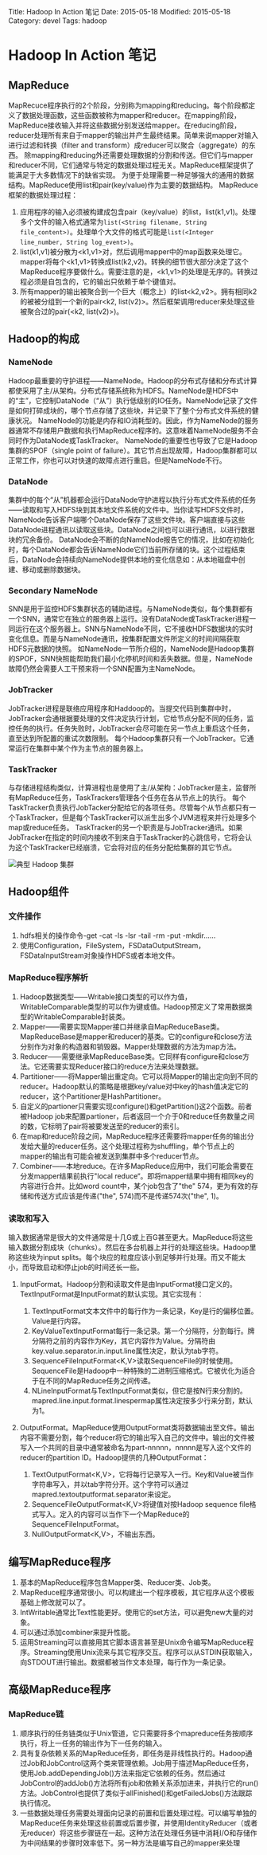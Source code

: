 Title: Hadoop In Action 笔记
Date: 2015-05-18
Modified: 2015-05-18
Category: devel
Tags: hadoop

# Hadoop In Action 笔记 #

## MapReduce ##
MapRecuce程序执行的2个阶段，分别称为mapping和reducing。每个阶段都定义了数据处理函数，这些函数被称为mapper和reducer。在mapping阶段，MapReduce接收输入并将这些数据分别发送给mapper。在reducing阶段，reducer处理所有来自于mapper的输出并产生最终结果。简单来说mapper对输入进行过滤和转换（filter and transform）成reducer可以聚合（aggregate）的东西。
除mapping和reducing外还需要处理数据的分割和传送。但它们与mapper和reducer不同，它们通常与特定的数据处理过程无关。MapReduce框架提供了能满足于大多数情况下的缺省实现。
为便于处理需要一种足够强大的通用的数据结构。MapReduce使用list和pair(key/value)作为主要的数据结构。
MapReduce框架的数据处理过程：

1. 应用程序的输入必须被构建成包含pair（key/value）的list，list(k1,v1)。处理多个文件的输入格式通常为`list(<String filename, String file_content>)`。处理单个大文件的格式可能是`list(<Integer line_number, String log_event>)`。
2. list(k1,v1)被分散为<k1,v1>对，然后调用mapper中的map函数来处理它。mapper将每个<k1,v1>转换成list(k2,v2)。转换的细节很大部分决定了这个MapReduce程序要做什么。需要注意的是，<k1,v1>的处理是无序的。转换过程必须是自包含的，它的输出只依赖于单个键值对。
3.  所有mapper的输出被聚合到一个巨大（概念上）的list<k2,v2>。拥有相同k2的被被分组到一个新的pair<k2, list(v2)>。然后框架调用reducer来处理这些被聚合过的pair(<k2, list(v2)>)。
		
## Hadoop的构成 ##
### NameNode ###
Hadoop最重要的守护进程——NameNode。Hadoop的分布式存储和分布式计算都使采用了主/从架构。分布式存储系统称为HDFS。NameNode是HDFS中的“主”，它控制DataNode（“从”）执行低级别的IO任务。NameNode记录了文件是如何打碎成块的，哪个节点存储了这些块，并记录下了整个分布式文件系统的健康状况。
NameNode的功能是内存和IO消耗型的。因此，作为NameNode的服务器通常不存储用户数据和执行MapReduce程序的。这意味着NameNode服务不会同时作为DataNode或TaskTracker。
NameNode的重要性也导致了它是Hadoop集群的SPOF（single point of failure）。其它节点出现故障，Hadoop集群都可以正常工作，你也可以对快速的故障点进行重启。但是NameNode不行。
### DataNode ###
集群中的每个“从”机器都会运行DataNode守护进程以执行分布式文件系统的任务——读取和写入HDFS块到其本地文件系统的文件中。当你读写HDFS文件时，NameNode告诉客户端哪个DataNode保存了这些文件块。客户端直接与这些DataNode进程通讯以读取这些块。DataNode之间也可以进行通讯，以进行数据块的冗余备份。
DataNode会不断的向NameNode报告它的情况，比如在初始化时，每个DataNode都会告诉NameNode它们当前所存储的块。这个过程结束后，DataNode会持续向NameNode提供本地的变化信息如：从本地磁盘中创建、移动或删除数据块。
### Secondary NameNode ###
SNN是用于监控HDFS集群状态的辅助进程。与NameNode类似，每个集群都有一个SNN，通常它在独立的服务器上运行。没有DataNode或TaskTracker进程一同运行在这个服务器上。SNN与NameNode不同，它不接收HDFS数据块的实时变化信息。而是与NameNode通讯，按集群配置文件所定义的时间间隔获取HDFS元数据的快照。
如NameNode一节所介绍的，NameNode是Hadoop集群的SPOF，SNN快照能帮助我们最小化停机时间和丢失数据。但是，NameNode故障仍然会需要人工干预来将一个SNN配置为主NameNode。
### JobTracker ###
JobTracker进程是联络应用程序和Haddoop的。当提交代码到集群中时，JobTracker会通根据要处理的文件决定执行计划，它给节点分配不同的任务，监控任务的执行。任务失败时，JobTracker会尽可能在另一节点上重启这个任务，直至达到所配置的重试次数限制。
每个Hadoop集群只有一个JobTracker。它通常运行在集群中某个作为主节点的服务器上。
### TaskTracker ###
与存储进程结构类似，计算进程也是使用了主/从架构：JobTracker是主，监督所有MapReduce任务，TaskTrackers管理各个任务在各从节点上的执行。
每个TaskTracker负责执行JobTacker分配给它的各项任务。尽管每个从节点都只有一个TaskTracker，但是每个TaskTracker可以派生出多个JVM进程来并行处理多个map或reduce任务。
TaskTracker的另一个职责是与JobTracker通讯。如果JobTracker在指定的时间内接收不到来自于TaskTracker的心跳信号，它将会认为这个TaskTracker已经崩溃，它会将对应的任务分配给集群的其它节点。

![典型 Hadoop 集群]({attach}Image.png)

## Hadoop组件 ##

### 文件操作 ##
1. hdfs相关的操作命令-get -cat -ls -lsr -tail -rm -put -mkdir......
2. 使用Configuration，FileSystem，FSDataOutputStream，FSDataInputStream对象操作HDFS或者本地文件。

### MapReduce程序解析 ###
1. Hadoop数据类型——Writable接口类型的可以作为值，WritableComparable<T>类型的可以作为键或值。Hadoop预定义了常用数据类型的WritableComparable封装类。
2. Mapper——需要实现Mapper接口并继承自MapReduceBase类。MapReduceBase是mapper和reducer的基类。它的configure和close方法分别作为对象的构造器和销毁器。Mapper处理数据的方法为map方法。
3. Reducer——需要继承MapReduceBase类。它同样有configure和close方法。它还需要实现Reducer接口的reduce方法来处理数据。
4. Partitioner——将Mapper输出重定向。它可以将Mapper的输出定向到不同的reducer。Hadoop默认的策略是根据key/value对中key的hash值决定它的reducer，这个Partitioner是HashPartitioner。
5. 自定义的partioner只需要实现configure()和getPartition()这2个函数。前者被Hadoop job来配置partioner，后者返回一个介于0和reduce任务数量之间的数，它标明了pair将被要发送至的reducer的索引。
6. 在map和reduce阶段之间，MapReduce程序还需要将mapper任务的输出分发给大量的reducer任务。这个处理过程称为shuffling，单个节点上的mapper的输出有可能会被发送到集群中多个reducer节点。
7. Combiner——本地reduce。在许多MapReduce应用中，我们可能会需要在分发mapper结果前执行"local reduce“。即将mapper结果中拥有相同key的内容进行合并。比如word count中，某个job包含了"the" 574，更为有效的存储和传送方式应该是传递("the", 574)而不是传递574次("the", 1)。

### 读取和写入 ###
输入数据通常是很大的文件通常是十几G或上百G甚至更大。MapReduce将这些输入数据分割成块（chunks）。然后在多台机器上并行的处理这些块。Hadoop里称这些块为input splits。每个块应的粒度应该小到足够并行处理。而又不能太小，而导致启动和停止job的时间还长一些。

1. InputFormat。Hadoop分割和读取文件是由InputFormat接口定义的。TextInputFormat是InputFormat的默认实现。其它实现有：

	1. TextInputFormat文本文件中的每行作为一条记录，Key是行的偏移位置。Value是行内容。
	2. KeyValueTextInputFormat每行一条记录。第一个分隔符，分割每行。牌分隔符之前的内容作为Key，其它内容作为Value。分隔符由key.value.separator.in.input.line属性决定，默认为tab字符。
	3. SequenceFileInputFormat<K,V>读取SequenceFile的时候使用。SequenceFile是Hadoop中一种特殊的二进制压缩格式。它被优化为适合于在不同的MapReduce任务之间传递。
	4. NLineInputFormat与TextInputFormat类似，但它是按N行来分割的。mapred.line.input.format.linespermap属性决定按多少行来分割，默认为1。

2. OutputFormat。MapReduce使用OutputFormat类将数据输出至文件。输出内容不需要分割，每个reducer将它的输出写入自己的文件中。输出的文件被写入一个共同的目录中通常被命名为part-nnnnn，nnnnn是写入这个文件的reducer的partition ID。Hadoop提供的几种OutputFormat：

	1. TextOutputFormat<K,V>，它将每行记录写入一行。Key和Value被当作字符串写入，并以tab字符分开。这个字符可以通过mapred.textoutputformat.separator来设定。
	2. SequenceFileOutputFormat<K,V>将键值对按Hadoop sequence file格式写入。定入的内容可以当作下一个MapReduce的SequenceFileInputFormat。
	3. NullOutputFormat<K,V>，不输出东西。

## 编写MapReduce程序 ##
1. 基本的MapReduce程序包含Mapper类、Reducer类、Job类。
2. MapReduce程序通常很小。可以构建出一个程序模板，其它程序从这个模板基础上修改就可以了。
3. IntWritable通常比Text性能更好。使用它的set方法，可以避免new大量的对象。
4. 可以通过添加combiner来提升性能。
5. 运用Streaming可以直接用其它脚本语言甚至是Unix命令编写MapReduce程序。Streaming使用Unix流来与其它程序交互。程序可以从STDIN获取输入，向STDOUT进行输出。数据都被当作文本处理，每行作为一条记录。

## 高级MapReduce程序 ##
###  MapReduce链 ###
1. 顺序执行的任务链类似于Unix管道，它只需要将多个mapreduce任务按顺序执行，将上一任务的输出作为下一任务的输入。
2. 具有复杂依赖关系的MapReduce任务，即任务是非线性执行的。Hadoop通过Job和JobControl这两个类来管理依赖。Job用于描述MapReduce任务，使用Job.addDependingJob()方法来指定它依赖的任务。然后通过JobControl的addJob()方法将所有job和依赖关系添加进来，并执行它的run()方法。JobControl也提供了类似于allFinished()和getFailedJobs()方法跟踪执行情况。
3. 一些数据处理任务需要处理面向记录的前置和后置处理过程。可以编写单独的MapReduce任务来处理这些前置或后置步骤，并使用IdentityReducer（或者无reducer）将这些步骤链在一起。这种方法在处理任务链中消耗I/O和存储作为中间结果的步骤时效率低下。另一种方法是编写自己的mapper来处理

